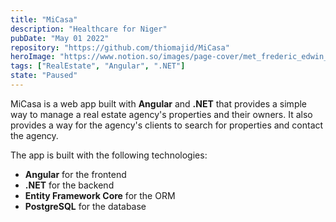 ```yaml
---
title: "MiCasa"
description: "Healthcare for Niger"
pubDate: "May 01 2022"
repository: "https://github.com/thiomajid/MiCasa"
heroImage: "https://www.notion.so/images/page-cover/met_frederic_edwin_church_1871.jpg"
tags: ["RealEstate", "Angular", ".NET"]
state: "Paused"
---
```


MiCasa is a web app built with **Angular** and **.NET** that provides a simple way to manage a real estate agency's properties and their owners. It also provides a way for the agency's clients to search for properties and contact the agency.

The app is built with the following technologies:

- **Angular** for the frontend
- **.NET** for the backend
- **Entity Framework Core** for the ORM
- **PostgreSQL** for the database
